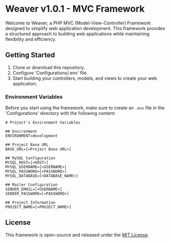 # Weaver v1.0.1 - MVC Framework

Welcome to Weaver, a PHP MVC (Model-View-Controller) Framework designed to simplify web application development. This framework provides a structured approach to building web applications while maintaining flexibility and efficiency.


## Getting Started

1. Clone or download this repository.
2. Configure 'Configurations/.env' file.
3. Start building your controllers, models, and views to create your web application.


### Environment Variables

Before you start using the framework, make sure to create an `.env` file in the 'Configurations' directory with the following content:

```env
# Project's Environment Variables

## Environment
ENVIRONMENT=development

## Project Base URL
BASE_URL=[<Project Base URL>]

## MySQL Configuration
MYSQL_HOST=[<HOST>]
MYSQL_USERNAME=[<USERNAME>]
MYSQL_PASSWORD=[<PASSWORD>]
MYSQL_DATABASE=[<DATABASE_NAME>]

## Mailer Configuration
SENDER_EMAIL=[<USERNAME>]
SENDER_PASSWORD=[<PASSWORD>]

## Project Information
PROJECT_NAME=[<PROJECT_NAME>]
```


## License

This framework is open-source and released under the [MIT License](LICENSE).